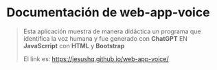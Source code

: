 # 

# Documentación de web-app-voice

>Esta aplicación muestra de manera didáctica un programa que identifica la voz humana y fue generado con **ChatGPT** EN **JavaScrript** con **HTML** y **Bootstrap**
>
>El link es: https://jesushq.github.io/web-app-voice/
